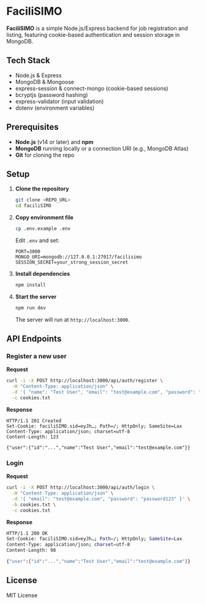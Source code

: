 # FaciliSIMO

**FaciliSIMO** is a simple Node.js/Express backend for job registration and listing, featuring cookie-based authentication and session storage in MongoDB.

## Tech Stack

- Node.js & Express
- MongoDB & Mongoose
- express-session & connect-mongo (cookie-based sessions)
- bcryptjs (password hashing)
- express-validator (input validation)
- dotenv (environment variables)

## Prerequisites

- **Node.js** (v14 or later) and **npm**
- **MongoDB** running locally or a connection URI (e.g., MongoDB Atlas)
- **Git** for cloning the repo

## Setup

1. **Clone the repository**

   ```bash
   git clone <REPO_URL>
   cd faciliSIMO
   ```

2. **Copy environment file**

   ```bash
   cp .env.example .env
   ```

   Edit `.env` and set:

   ```env
   PORT=3000
   MONGO_URI=mongodb://127.0.0.1:27017/facilisimo
   SESSION_SECRET=your_strong_session_secret
   ```

3. **Install dependencies**

   ```bash
   npm install
   ```

4. **Start the server**

   ```bash
   npm run dev
   ```

   The server will run at `http://localhost:3000`.

## API Endpoints

### Register a new user

**Request**
```bash
curl -i -X POST http://localhost:3000/api/auth/register \
  -H "Content-Type: application/json" \
  -d '{ "name": "Test User", "email": "test@example.com", "password": "password123" }' \
  -c cookies.txt
```

**Response**

```
HTTP/1.1 201 Created
Set-Cookie: faciliSIMO.sid=eyJh…; Path=/; HttpOnly; SameSite=Lax
Content-Type: application/json; charset=utf-8
Content-Length: 123

{"user":{"id":"...","name":"Test User","email":"test@example.com"}}
```

### Login

**Request**

```bash
curl -i -X POST http://localhost:3000/api/auth/login \
  -H "Content-Type: application/json" \
  -d '{ "email": "test@example.com", "password": "password123" }' \
  -b cookies.txt \
  -c cookies.txt
```

**Response**

```bash
HTTP/1.1 200 OK
Set-Cookie: faciliSIMO.sid=eyJh…; Path=/; HttpOnly; SameSite=Lax
Content-Type: application/json; charset=utf-8
Content-Length: 98

{"user":{"id":"...","name":"Test User","email":"test@example.com"}}
```

## License

MIT License
